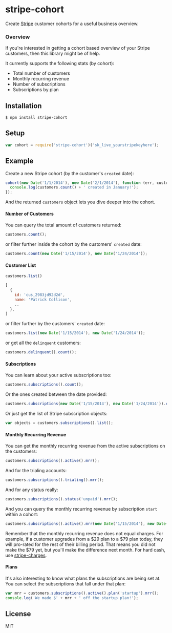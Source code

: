 
# stripe-cohort

  Create [Stripe](https://stripe.com) customer cohorts for a useful business overview.

### Overview

If you're interested in getting a cohort based overview of your Stripe customers, then this library might be of help.

It currently supports the following stats (by cohort):

- Total number of customers
- Monthly recurring revenue 
- Number of subscriptions
- Subscriptions by plan

## Installation

    $ npm install stripe-cohort

## Setup

```js
var cohort = require('stripe-cohort')('sk_live_yourstripekeyhere');
```

## Example

Create a new Stripe cohort (by the customer's `created` date):

```js
cohort(new Date('1/1/2014'), new Date('2/1/2014'), function (err, customers) {
  console.log(customers.count() + ' created in January!');
});
```

And the returned `customers` object lets you dive deeper into the cohort.

#### Number of Customers

You can query the total amount of customers returned:

```js
customers.count();
```

or filter further inside the cohort by the customers' `created` date:

```js
customers.count(new Date('1/15/2014'), new Date('1/24/2014'));
```

#### Customer List

```js
customers.list()
```
```js
[
  {
    id: 'cus_2983jd92d2d',
    name: 'Patrick Collison',
    ..
  },
]
```
or filter further by the customers' `created` date:

```js
customers.list(new Date('1/15/2014'), new Date('1/24/2014'));
```

or get all the `delinquent` customers:

```js
customers.delinquent().count();
```

#### Subscriptions

You can learn about your active subscriptions too:

```js
customers.subscriptions().count();
```

Or the ones created between the date provided:

```js
customers.subscriptions(new Date('1/15/2014'), new Date('1/24/2014')).count();
```

Or just get the list of Stripe subscription objects:

```js
var objects = customers.subscriptions().list();
```

#### Monthly Recurring Revenue

You can get the monthly recurring revenue from the active subscriptions on the customers:

```js
customers.subscriptions().active().mrr();
```

And for the trialing accounts:

```js
customers.subscriptions().trialing().mrr();
```

And for any status really:

```js
customers.subscriptions().status('unpaid').mrr();
```

And you can query the monthly recurring revenue  by subscription `start` within a cohort: 

```js
customers.subscriptions().active().mrr(new Date('1/15/2014'), new Date('1/16/2014'));
```

Remember that the monthly recurring revenue does not equal charges. For example, if a customer upgrades from a $29 plan to a $79 plan today, they will pro-rated for the rest of their billing period. That means you did not make the $79 yet, but you'll make the difference next month. For hard cash, use [stripe-charges](https://github.com/segmentio/stripe-charges).

#### Plans

It's also interesting to know what plans the subscriptions are being set at. You can select the subscriptions that fall under that plan:

```js
var mrr = customers.subscriptions().active().plan('startup').mrr();
console.log('We made $' + mrr + ' off the startup plan!');
```

## License

MIT

